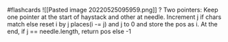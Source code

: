 #flashcards 
![[Pasted image 20220525095959.png]]
?
Two pointers: Keep one pointer at the start of haystack and other at needle. Increment j if chars match else reset i by j places(i -= j) and j to 0 and store the pos as i. At the end, if j == needle.length, return pos else -1